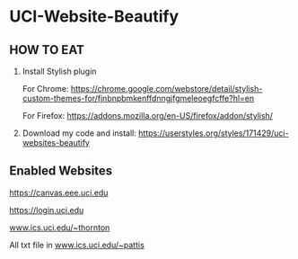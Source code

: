# UCI-Website-Beautify
## HOW TO EAT
1. Install Stylish plugin

    For Chrome: https://chrome.google.com/webstore/detail/stylish-custom-themes-for/fjnbnpbmkenffdnngjfgmeleoegfcffe?hl=en

    For Firefox: https://addons.mozilla.org/en-US/firefox/addon/stylish/

2. Download my code and install: https://userstyles.org/styles/171429/uci-websites-beautify

## Enabled Websites
https://canvas.eee.uci.edu

https://login.uci.edu

www.ics.uci.edu/~thornton

All txt file in www.ics.uci.edu/~pattis
